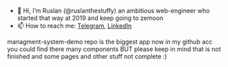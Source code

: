 - 👋 Hi, I’m Ruslan (@ruslanthestuffy) an ambitious web-engineer who started that way at 2019 and keep going to zemoon
- 📫 How to reach me: [Telegram](https://t.me/ruslanthestuffy), [LinkedIn](https://www.linkedin.com/in/ruslan-makaev-86557b228/) 

managment-system-demo repo is the biggest app now in my github acc you could find there many components BUT please keep in mind that is not finished and some pages and other stuff not complete :) 

<!---
ruslanthestuffy/ruslanthestuffy is a ✨ special ✨ repository because its `README.md` (this file) appears on your GitHub profile.
You can click the Preview link to take a look at your changes.
--->
